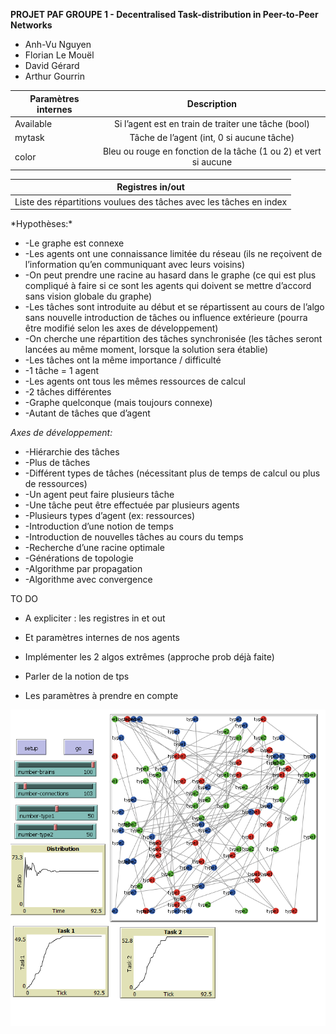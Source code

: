 **PROJET PAF GROUPE 1  -  Decentralised Task-distribution in Peer-to-Peer Networks**

*  Anh-Vu Nguyen 
* Florian Le Mouël
* David Gérard
* Arthur Gourrin

<table>
    <thead>
        <tr>
            <th>Paramètres internes</th>
            <th align="center">Description</th>
        </tr>
    </thead>
    <tbody>
        <tr>
            <td>Available</td>
            <td align="center">Si l’agent est en train de traiter une tâche (bool)</td>
        </tr>
        <tr>
            <td>mytask</td>
            <td align="center">Tâche de l’agent (int, 0 si aucune tâche)</td>
        </tr>
        <tr>
            <td>color</td>
            <td align="center">Bleu ou rouge en fonction de la tâche (1 ou 2) et vert si aucune</td>
        </tr>
    </tbody>
</table>

<table>
    <thead>
        <tr>
            <th>Registres in/out</th>
        </tr>
    </thead>
    <tbody>
        <tr>
            <td>Liste des répartitions voulues des tâches avec les tâches en index</td>
        </tr>
           </tbody>
</table>
*Hypothèses:*

* -Le graphe est connexe
* -Les agents ont une connaissance limitée du réseau (ils ne reçoivent de l’information qu’en communiquant avec leurs voisins)
* -On peut prendre une racine au hasard dans le graphe (ce qui est plus compliqué à faire si ce sont les agents qui doivent se mettre d’accord sans vision globale du graphe)
* -Les tâches sont introduite au début et se répartissent au cours de l’algo sans nouvelle introduction de tâches ou influence extérieure (pourra être modifié selon les axes de développement)
* -On cherche une répartition des tâches synchronisée (les tâches seront lancées au même moment, lorsque la solution sera établie)
* -Les tâches ont la même importance / difficulté
* -1 tâche = 1 agent
* -Les agents ont tous les mêmes ressources de calcul
* -2 tâches différentes
* -Graphe quelconque (mais toujours connexe)
* -Autant de tâches que d’agent

*Axes de développement:*

* -Hiérarchie des tâches
* -Plus de tâches
* -Différent types de tâches (nécessitant plus de temps de calcul ou plus de ressources)
* -Un agent peut faire plusieurs tâche
* -Une tâche peut être effectuée par plusieurs agents
* -Plusieurs types d’agent (ex: ressources)
* -Introduction d’une notion de temps
* -Introduction de nouvelles tâches au cours du temps
* -Recherche d’une racine optimale
* -Générations de topologie
* -Algorithme par propagation
* -Algorithme avec convergence




TO DO

* A expliciter : les registres in et out

* Et paramètres internes de nos agents

* Implémenter les 2 algos extrêmes (approche prob déjà faite)

* Parler de la notion de tps

* Les paramètres à prendre en compte




![fini](fini.PNG)